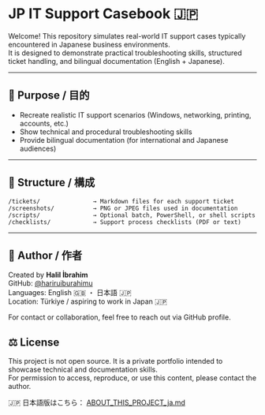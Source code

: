 # JP IT Support Casebook 🇯🇵

Welcome! This repository simulates real-world IT support cases typically encountered in Japanese business environments.  
It is designed to demonstrate practical troubleshooting skills, structured ticket handling, and bilingual documentation (English + Japanese).

---

## 🎯 Purpose / 目的

- Recreate realistic IT support scenarios (Windows, networking, printing, accounts, etc.)
- Show technical and procedural troubleshooting skills
- Provide bilingual documentation (for international and Japanese audiences)

---

## 📁 Structure / 構成
```
/tickets/               → Markdown files for each support ticket  
/screenshots/           → PNG or JPEG files used in documentation  
/scripts/               → Optional batch, PowerShell, or shell scripts  
/checklists/            → Support process checklists (PDF or text)
```
---

## 👤 Author / 作者

Created by **Halil İbrahim**  
GitHub: [@hariruiburahimu](https://github.com/hariruiburahimu)  
Languages: English 🇬🇧 ・ 日本語 🇯🇵  
Location: Türkiye / aspiring to work in Japan 🇯🇵

For contact or collaboration, feel free to reach out via GitHub profile.

## ⚖️ License  
This project is not open source. It is a private portfolio intended to showcase technical and documentation skills.  
For permission to access, reproduce, or use this content, please contact the author.

🇯🇵 日本語版はこちら： [ABOUT_THIS_PROJECT_ja.md](ABOUT_THIS_PROJECT_ja.md)

